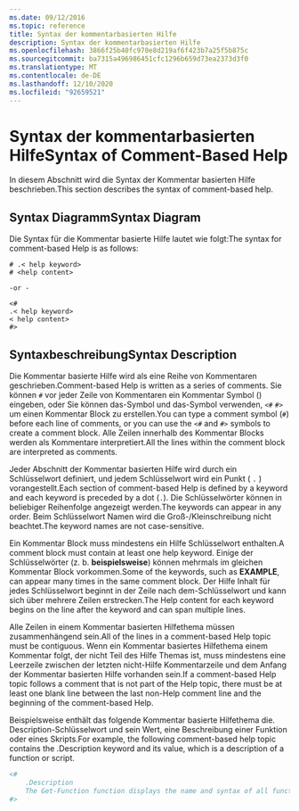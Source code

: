 ```yaml
---
ms.date: 09/12/2016
ms.topic: reference
title: Syntax der kommentarbasierten Hilfe
description: Syntax der kommentarbasierten Hilfe
ms.openlocfilehash: 3866f25b40fc970e8d219af6f423b7a25f5b875c
ms.sourcegitcommit: ba7315a496986451cfc1296b659d73ea2373d3f0
ms.translationtype: MT
ms.contentlocale: de-DE
ms.lasthandoff: 12/10/2020
ms.locfileid: "92659521"
---
```

# <a name="syntax-of-comment-based-help"></a><span data-ttu-id="e9f4d-103">Syntax der kommentarbasierten Hilfe</span><span class="sxs-lookup"><span data-stu-id="e9f4d-103">Syntax of Comment-Based Help</span></span>

<span data-ttu-id="e9f4d-104">In diesem Abschnitt wird die Syntax der Kommentar basierten Hilfe beschrieben.</span><span class="sxs-lookup"><span data-stu-id="e9f4d-104">This section describes the syntax of comment-based help.</span></span>

## <a name="syntax-diagram"></a><span data-ttu-id="e9f4d-105">Syntax Diagramm</span><span class="sxs-lookup"><span data-stu-id="e9f4d-105">Syntax Diagram</span></span>

 <span data-ttu-id="e9f4d-106">Die Syntax für die Kommentar basierte Hilfe lautet wie folgt:</span><span class="sxs-lookup"><span data-stu-id="e9f4d-106">The syntax for comment-based Help is as follows:</span></span>

```
# .< help keyword>
# <help content>

-or -

<#
.< help keyword>
< help content>
#>
```

## <a name="syntax-description"></a><span data-ttu-id="e9f4d-107">Syntaxbeschreibung</span><span class="sxs-lookup"><span data-stu-id="e9f4d-107">Syntax Description</span></span>

 <span data-ttu-id="e9f4d-108">Die Kommentar basierte Hilfe wird als eine Reihe von Kommentaren geschrieben.</span><span class="sxs-lookup"><span data-stu-id="e9f4d-108">Comment-based Help is written as a series of comments.</span></span> <span data-ttu-id="e9f4d-109">Sie können `#` vor jeder Zeile von Kommentaren ein Kommentar Symbol () eingeben, oder Sie können das-Symbol und das-Symbol verwenden, `<#` `#>` um einen Kommentar Block zu erstellen.</span><span class="sxs-lookup"><span data-stu-id="e9f4d-109">You can type a comment symbol (`#`) before each line of comments, or you can use the `<#` and `#>` symbols to create a comment block.</span></span> <span data-ttu-id="e9f4d-110">Alle Zeilen innerhalb des Kommentar Blocks werden als Kommentare interpretiert.</span><span class="sxs-lookup"><span data-stu-id="e9f4d-110">All the lines within the comment block are interpreted as comments.</span></span>

 <span data-ttu-id="e9f4d-111">Jeder Abschnitt der Kommentar basierten Hilfe wird durch ein Schlüsselwort definiert, und jedem Schlüsselwort wird ein Punkt ( `.` ) vorangestellt.</span><span class="sxs-lookup"><span data-stu-id="e9f4d-111">Each section of comment-based Help is defined by a keyword and each keyword is preceded by a dot (`.`).</span></span> <span data-ttu-id="e9f4d-112">Die Schlüsselwörter können in beliebiger Reihenfolge angezeigt werden.</span><span class="sxs-lookup"><span data-stu-id="e9f4d-112">The keywords can appear in any order.</span></span> <span data-ttu-id="e9f4d-113">Beim Schlüsselwort Namen wird die Groß-/Kleinschreibung nicht beachtet.</span><span class="sxs-lookup"><span data-stu-id="e9f4d-113">The keyword names are not case-sensitive.</span></span>

 <span data-ttu-id="e9f4d-114">Ein Kommentar Block muss mindestens ein Hilfe Schlüsselwort enthalten.</span><span class="sxs-lookup"><span data-stu-id="e9f4d-114">A comment block must contain at least one help keyword.</span></span> <span data-ttu-id="e9f4d-115">Einige der Schlüsselwörter (z. b. **beispielsweise**) können mehrmals im gleichen Kommentar Block vorkommen.</span><span class="sxs-lookup"><span data-stu-id="e9f4d-115">Some of the keywords, such as **EXAMPLE**, can appear many times in the same comment block.</span></span> <span data-ttu-id="e9f4d-116">Der Hilfe Inhalt für jedes Schlüsselwort beginnt in der Zeile nach dem-Schlüsselwort und kann sich über mehrere Zeilen erstrecken.</span><span class="sxs-lookup"><span data-stu-id="e9f4d-116">The Help content for each keyword begins on the line after the keyword and can span multiple lines.</span></span>

 <span data-ttu-id="e9f4d-117">Alle Zeilen in einem Kommentar basierten Hilfethema müssen zusammenhängend sein.</span><span class="sxs-lookup"><span data-stu-id="e9f4d-117">All of the lines in a comment-based Help topic must be contiguous.</span></span> <span data-ttu-id="e9f4d-118">Wenn ein Kommentar basiertes Hilfethema einem Kommentar folgt, der nicht Teil des Hilfe Themas ist, muss mindestens eine Leerzeile zwischen der letzten nicht-Hilfe Kommentarzeile und dem Anfang der Kommentar basierten Hilfe vorhanden sein.</span><span class="sxs-lookup"><span data-stu-id="e9f4d-118">If a comment-based Help topic follows a comment that is not part of the Help topic, there must be at least one blank line between the last non-Help comment line and the beginning of the comment-based Help.</span></span>

 <span data-ttu-id="e9f4d-119">Beispielsweise enthält das folgende Kommentar basierte Hilfethema die. Description-Schlüsselwort und sein Wert, eine Beschreibung einer Funktion oder eines Skripts.</span><span class="sxs-lookup"><span data-stu-id="e9f4d-119">For example, the following comment-based help topic contains the .Description keyword and its value, which is a description of a function or script.</span></span>

```powershell
<#
    .Description
    The Get-Function function displays the name and syntax of all functions in the session.
#>
```

